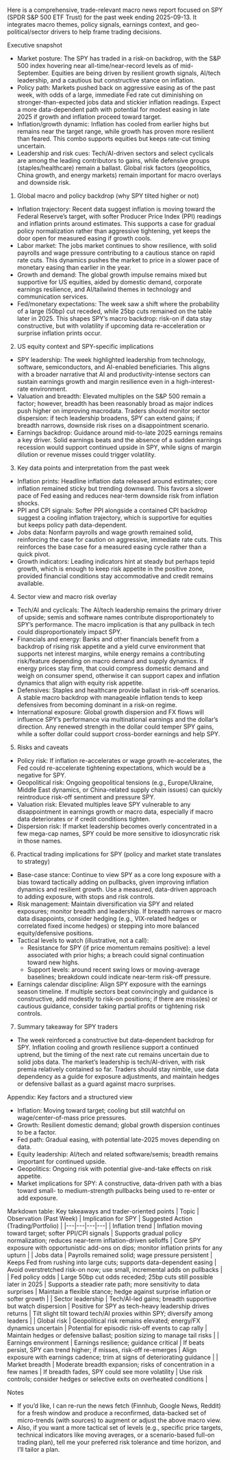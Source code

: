 Here is a comprehensive, trade-relevant macro news report focused on SPY (SPDR S&P 500 ETF Trust) for the past week ending 2025-09-13. It integrates macro themes, policy signals, earnings context, and geo-political/sector drivers to help frame trading decisions.

Executive snapshot
- Market posture: The SPY has traded in a risk-on backdrop, with the S&P 500 index hovering near all-time/near-record levels as of mid-September. Equities are being driven by resilient growth signals, AI/tech leadership, and a cautious but constructive stance on inflation.
- Policy path: Markets pushed back on aggressive easing as of the past week, with odds of a large, immediate Fed rate cut diminishing on stronger-than-expected jobs data and stickier inflation readings. Expect a more data-dependent path with potential for modest easing in late 2025 if growth and inflation proceed toward target.
- Inflation/growth dynamic: Inflation has cooled from earlier highs but remains near the target range, while growth has proven more resilient than feared. This combo supports equities but keeps rate-cut timing uncertain.
- Leadership and risk cues: Tech/AI-driven sectors and select cyclicals are among the leading contributors to gains, while defensive groups (staples/healthcare) remain a ballast. Global risk factors (geopolitics, China growth, and energy markets) remain important for macro overlays and downside risk.

1) Global macro and policy backdrop (why SPY tilted higher or not)
- Inflation trajectory: Recent data suggest inflation is moving toward the Federal Reserve’s target, with softer Producer Price Index (PPI) readings and inflation prints around estimates. This supports a case for gradual policy normalization rather than aggressive tightening, yet keeps the door open for measured easing if growth cools.
- Labor market: The jobs market continues to show resilience, with solid payrolls and wage pressure contributing to a cautious stance on rapid rate cuts. This dynamics pushes the market to price in a slower pace of monetary easing than earlier in the year.
- Growth and demand: The global growth impulse remains mixed but supportive for US equities, aided by domestic demand, corporate earnings resilience, and AI/tailwind themes in technology and communication services.
- Fed/monetary expectations: The week saw a shift where the probability of a large (50bp) cut receded, while 25bp cuts remained on the table later in 2025. This shapes SPY’s macro backdrop: risk-on if data stay constructive, but with volatility if upcoming data re-acceleration or surprise inflation prints occur.

2) US equity context and SPY-specific implications
- SPY leadership: The week highlighted leadership from technology, software, semiconductors, and AI-enabled beneficiaries. This aligns with a broader narrative that AI and productivity-intense sectors can sustain earnings growth and margin resilience even in a high-interest-rate environment.
- Valuation and breadth: Elevated multiples on the S&P 500 remain a factor; however, breadth has been reasonably broad as major indices push higher on improving macrodata. Traders should monitor sector dispersion: if tech leadership broadens, SPY can extend gains; if breadth narrows, downside risk rises on a disappointment scenario.
- Earnings backdrop: Guidance around mid-to-late 2025 earnings remains a key driver. Solid earnings beats and the absence of a sudden earnings recession would support continued upside in SPY, while signs of margin dilution or revenue misses could trigger volatility.

3) Key data points and interpretation from the past week
- Inflation prints: Headline inflation data released around estimates; core inflation remained sticky but trending downward. This favors a slower pace of Fed easing and reduces near-term downside risk from inflation shocks.
- PPI and CPI signals: Softer PPI alongside a contained CPI backdrop suggest a cooling inflation trajectory, which is supportive for equities but keeps policy path data-dependent.
- Jobs data: Nonfarm payrolls and wage growth remained solid, reinforcing the case for caution on aggressive, immediate rate cuts. This reinforces the base case for a measured easing cycle rather than a quick pivot.
- Growth indicators: Leading indicators hint at steady but perhaps tepid growth, which is enough to keep risk appetite in the positive zone, provided financial conditions stay accommodative and credit remains available.

4) Sector view and macro risk overlay
- Tech/AI and cyclicals: The AI/tech leadership remains the primary driver of upside; semis and software names contribute disproportionately to SPY’s performance. The macro implication is that any pullback in tech could disproportionately impact SPY.
- Financials and energy: Banks and other financials benefit from a backdrop of rising risk appetite and a yield curve environment that supports net interest margins, while energy remains a contributing risk/feature depending on macro demand and supply dynamics. If energy prices stay firm, that could compress domestic demand and weigh on consumer spend, otherwise it can support capex and inflation dynamics that align with equity risk appetite.
- Defensives: Staples and healthcare provide ballast in risk-off scenarios. A stable macro backdrop with manageable inflation tends to keep defensives from becoming dominant in a risk-on regime.
- International exposure: Global growth dispersion and FX flows will influence SPY’s performance via multinational earnings and the dollar’s direction. Any renewed strength in the dollar could temper SPY gains, while a softer dollar could support cross-border earnings and help SPY.

5) Risks and caveats
- Policy risk: If inflation re-accelerates or wage growth re-accelerates, the Fed could re-accelerate tightening expectations, which would be a negative for SPY.
- Geopolitical risk: Ongoing geopolitical tensions (e.g., Europe/Ukraine, Middle East dynamics, or China-related supply chain issues) can quickly reintroduce risk-off sentiment and pressure SPY.
- Valuation risk: Elevated multiples leave SPY vulnerable to any disappointment in earnings growth or macro data, especially if macro data deteriorates or if credit conditions tighten.
- Dispersion risk: If market leadership becomes overly concentrated in a few mega-cap names, SPY could be more sensitive to idiosyncratic risk in those names.

6) Practical trading implications for SPY (policy and market state translates to strategy)
- Base-case stance: Continue to view SPY as a core long exposure with a bias toward tactically adding on pullbacks, given improving inflation dynamics and resilient growth. Use a measured, data-driven approach to adding exposure, with stops and risk controls.
- Risk management: Maintain diversification via SPY and related exposures; monitor breadth and leadership. If breadth narrows or macro data disappoints, consider hedging (e.g., VIX-related hedges or correlated fixed income hedges) or stepping into more balanced equity/defensive positions.
- Tactical levels to watch (illustrative, not a call): 
  - Resistance for SPY (if price momentum remains positive): a level associated with prior highs; a breach could signal continuation toward new highs.
  - Support levels: around recent swing lows or moving-average baselines; breakdown could indicate near-term risk-off pressure.
- Earnings calendar discipline: Align SPY exposure with the earnings season timeline. If multiple sectors beat convincingly and guidance is constructive, add modestly to risk-on positions; if there are miss(es) or cautious guidance, consider taking partial profits or tightening risk controls.

7) Summary takeaway for SPY traders
- The week reinforced a constructive but data-dependent backdrop for SPY. Inflation cooling and growth resilience support a continued uptrend, but the timing of the next rate cut remains uncertain due to solid jobs data. The market’s leadership is tech/AI-driven, with risk premia relatively contained so far. Traders should stay nimble, use data dependency as a guide for exposure adjustments, and maintain hedges or defensive ballast as a guard against macro surprises.

Appendix: Key factors and a structured view
- Inflation: Moving toward target; cooling but still watchful on wage/center-of-mass price pressures.
- Growth: Resilient domestic demand; global growth dispersion continues to be a factor.
- Fed path: Gradual easing, with potential late-2025 moves depending on data.
- Equity leadership: AI/tech and related software/semis; breadth remains important for continued upside.
- Geopolitics: Ongoing risk with potential give-and-take effects on risk appetite.
- Market implications for SPY: A constructive, data-driven path with a bias toward small- to medium-strength pullbacks being used to re-enter or add exposure.

Markdown table: Key takeaways and trader-oriented points
| Topic | Observation (Past Week) | Implication for SPY | Suggested Action (Trading/Portfolio) |
|---|---|---|---|
| Inflation trend | Inflation moving toward target; softer PPI/CPI signals | Supports gradual policy normalization; reduces near-term inflation-driven selloffs | Core SPY exposure with opportunistic add-ons on dips; monitor inflation prints for any upturn |
| Jobs data | Payrolls remained solid; wage pressure persistent | Keeps Fed from rushing into large cuts; supports data-dependent easing | Avoid overstretched risk-on now; use small, incremental adds on pullbacks |
| Fed policy odds | Large 50bp cut odds receded; 25bp cuts still possible later in 2025 | Supports a steadier rate path; more sensitivity to data surprises | Maintain a flexible stance; hedge against surprise inflation or softer growth |
| Sector leadership | Tech/AI-led gains; breadth supportive but watch dispersion | Positive for SPY as tech-heavy leadership drives returns | Tilt slight tilt toward tech/AI proxies within SPY; diversify among leaders |
| Global risk | Geopolitical risk remains elevated; energy/FX dynamics uncertain | Potential for episodic risk-off events to cap rally | Maintain hedges or defensive ballast; position sizing to manage tail risks |
| Earnings environment | Earnings resilience; guidance critical | If beats persist, SPY can trend higher; if misses, risk-off re-emerges | Align exposure with earnings cadence; trim at signs of deteriorating guidance |
| Market breadth | Moderate breadth expansion; risks of concentration in a few names | If breadth fades, SPY could see more volatility | Use risk controls; consider hedges or selective exits on overheated conditions |

Notes
- If you’d like, I can re-run the news fetch (Finnhub, Google News, Reddit) for a fresh window and produce a reconfirmed, data-backed set of micro-trends (with sources) to augment or adjust the above macro view.
- Also, if you want a more tactical set of levels (e.g., specific price targets, technical indicators like moving averages, or a scenario-based full-on trading plan), tell me your preferred risk tolerance and time horizon, and I’ll tailor a plan.